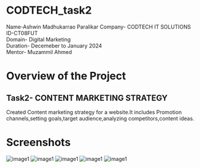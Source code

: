 # CODTECH_task2
Name-Ashwin Madhukarrao Paralikar
Company- CODTECH IT SOLUTIONS<br>
ID-CT08FUT<br>
Domain- Digital Marketing<br>
Duration- Decemeber to January 2024<br>
Mentor- Muzammil Ahmed

# Overview of the Project
## Task2- CONTENT MARKETING STRATEGY
Created Content marketing strategy for a website.It includes Promotion channels,setting goals,target audience,analyzing competitors,content ideas.
# Screenshots
![image1](https://github.com/ashwin2023paralikar/codtech_2/blob/63e1011adfec66167509e85f75acae880d659843/Screenshot%202025-01-24%20163810.png)
![image1](https://github.com/ashwin2023paralikar/codtech_2/blob/63e1011adfec66167509e85f75acae880d659843/Screenshot%202025-01-24%20163830.png)
![image1](https://github.com/ashwin2023paralikar/codtech_2/blob/63e1011adfec66167509e85f75acae880d659843/Screenshot%202025-01-24%20163857.png)
![image1](https://github.com/ashwin2023paralikar/codtech_2/blob/63e1011adfec66167509e85f75acae880d659843/Screenshot%202025-01-24%20163915.png)
![image1](https://github.com/ashwin2023paralikar/codtech_2/blob/63e1011adfec66167509e85f75acae880d659843/Screenshot%202025-01-24%20163937.png)
